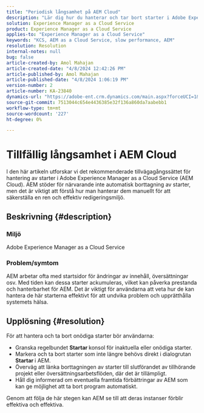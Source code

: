 ```yaml
---
title: "Periodisk långsamhet på AEM Cloud"
description: "Lär dig hur du hanterar och tar bort starter i Adobe Experience Manager för att behålla systemets prestanda."
solution: Experience Manager as a Cloud Service
product: Experience Manager as a Cloud Service
applies-to: "Experience Manager as a Cloud Service"
keywords: "KCS, AEM as a Cloud Service, slow performance, AEM"
resolution: Resolution
internal-notes: null
bug: false
article-created-by: Amol Mahajan
article-created-date: "4/8/2024 12:42:26 PM"
article-published-by: Amol Mahajan
article-published-date: "4/8/2024 1:06:19 PM"
version-number: 2
article-number: KA-23840
dynamics-url: "https://adobe-ent.crm.dynamics.com/main.aspx?forceUCI=1&pagetype=entityrecord&etn=knowledgearticle&id=65e93f6f-a5f5-ee11-a1fd-6045bd04ed02"
source-git-commit: 7513044c654e4436385e32f136a860da7aabebb1
workflow-type: tm+mt
source-wordcount: '227'
ht-degree: 0%

---
```


# Tillfällig långsamhet i AEM Cloud


I den här artikeln utforskar vi det rekommenderade tillvägagångssättet för hantering av starter i Adobe Experience Manager as a Cloud Service (AEM Cloud). AEM stöder för närvarande inte automatisk borttagning av starter, men det är viktigt att förstå hur man hanterar dem manuellt för att säkerställa en ren och effektiv redigeringsmiljö.

## Beskrivning {#description}


### <b>Miljö</b>

Adobe Experience Manager as a Cloud Service



### <b>Problem/symtom</b>

AEM arbetar ofta med startsidor för ändringar av innehåll, översättningar osv. Med tiden kan dessa starter ackumuleras, vilket kan påverka prestanda och hanterbarhet för AEM. Det är viktigt för användarna att veta hur de kan hantera de här starterna effektivt för att undvika problem och upprätthålla systemets hälsa.








## Upplösning {#resolution}


För att hantera och ta bort onödiga starter bör användarna:

- Granska regelbundet <b>Startar </b>konsol för inaktuella eller onödiga starter.
- Markera och ta bort starter som inte längre behövs direkt i dialogrutan <b>Startar </b>i AEM.
- Överväg att länka borttagningen av starter till slutförandet av tillhörande projekt eller översättningsarbetsflöden, där det är tillämpligt.
- Håll dig informerad om eventuella framtida förbättringar av AEM som kan ge möjlighet att ta bort program automatiskt.


Genom att följa de här stegen kan AEM se till att deras instanser förblir effektiva och effektiva.
